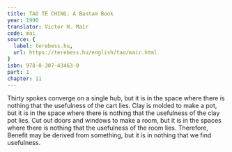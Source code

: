 ```yaml
---
title: TAO TE CHING: A Bantam Book
year: 1990
translator: Victor H. Mair
code: mai
source: {
  label: terebess.hu,
  url: https://terebess.hu/english/tao/mair.html
}
isbn: 978-0-307-43463-0
part: 1
chapter: 11
---
```

Thirty spokes converge on a single hub,
but it is in the space where there is nothing that the usefulness of the cart lies.
Clay is molded to make a pot,
but it is in the space where there is nothing that the usefulness of the clay pot lies.
Cut out doors and windows to make a room,
but it is in the spaces where there is nothing that the usefulness of the room lies.
Therefore,
Benefit may be derived from something, but it is in nothing that we find usefulness.